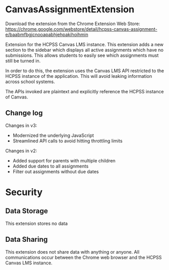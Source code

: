 # CanvasAssignmentExtension

Download the extension from the Chrome Extension Web Store: https://chrome.google.com/webstore/detail/hcpss-canvas-assignment-e/baabmfbgjcnooapabhjehpakihoihmin


Extension for the HCPSS Canvas LMS instance. This extension adds a new section to the sidebar which displays all active assignments which have no submissions. This allows students to easily see which assignments must still be turned in.

In order to do this, the extension uses the Canvas LMS API restricted to the HCPSS instance of the application. This will avoid leaking information across school systems.

The APIs invoked are plaintext and explicitly reference the HCPSS instance of Canvas.

## Change log
Changes in v3:
- Modernized the underlying JavaScript
- Streamlined API calls to avoid hitting throttling limits

Changes in v2:
- Added support for parents with multiple children
- Added due dates to all assignments
- Filter out assignments without due dates

# Security

## Data Storage
This extension stores no data

## Data Sharing
This extension does not share data with anything or anyone. All communications occur between the Chrome web browser and the HCPSS Canvas LMS instance.
